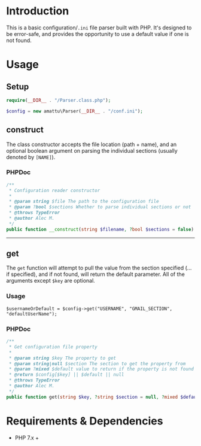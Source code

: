 # Introduction
This is a basic configuration/`.ini` file parser built with PHP. It's designed to be error-safe, and provides the opportunity to use a default value if one is not found.

# Usage
## Setup

```PHP
require(__DIR__ . "/Parser.class.php");

$config = new amattu\Parser(__DIR__ . "/conf.ini");
```

## construct
The class constructor accepts the file location (path + name), and an optional boolean argument on parsing the individual sections (usually denoted by `[NAME]`).

### PHPDoc
```PHP
/**
 * Configuration reader constructor
 *
 * @param string $file The path to the configuration file
 * @param ?bool $sections Whether to parse individual sections or not
 * @throws TypeError
 * @author Alec M.
 */
public function __construct(string $filename, ?bool $sections = false)
```

___

## get
The `get` function will attempt to pull the value from the section specified (... if specified), and if not found, will return the default parameter. All of the arguments except `$key` are optional.

### Usage
```PHPDoc
$usernameOrDefault = $config->get("USERNAME", "GMAIL_SECTION", "defaultUserName");
```

### PHPDoc
```PHP
/**
 * Get configuration file property
 *
 * @param string $key The property to get
 * @param string|null $section The section to get the property from
 * @param ?mixed $default value to return if the property is not found
 * @return $config[$key] || $default || null
 * @throws TypeError
 * @author Alec M.
 */
public function get(string $key, ?string $section = null, ?mixed $default = null) : mixed
```

# Requirements & Dependencies
- PHP 7.x +